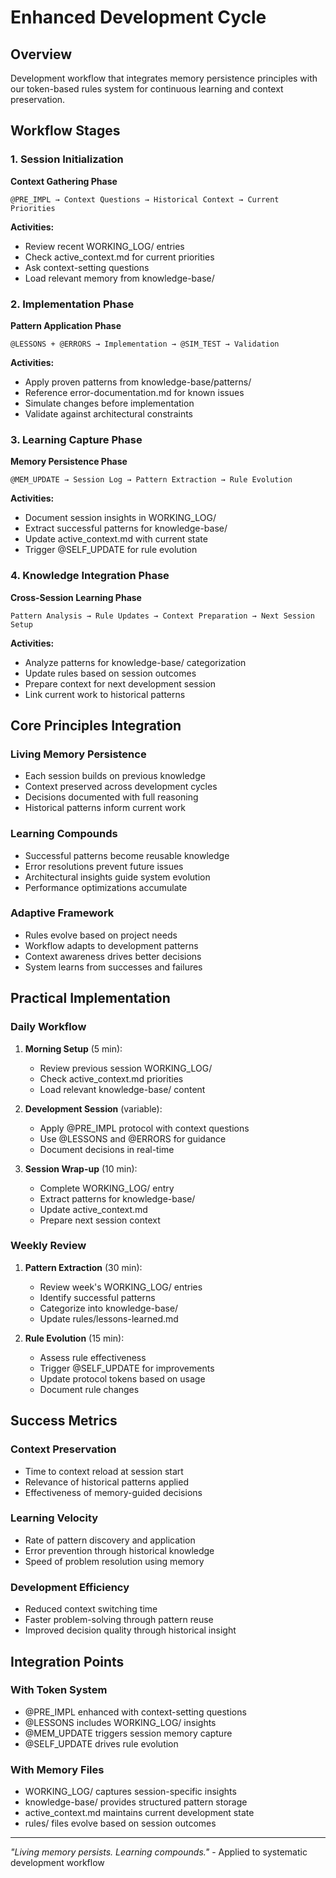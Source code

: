 # Enhanced Development Cycle

## Overview
Development workflow that integrates memory persistence principles with our token-based rules system for continuous learning and context preservation.

## Workflow Stages

### 1. Session Initialization
**Context Gathering Phase**
```
@PRE_IMPL → Context Questions → Historical Context → Current Priorities
```

**Activities:**
- Review recent WORKING_LOG/ entries
- Check active_context.md for current priorities
- Ask context-setting questions
- Load relevant memory from knowledge-base/

### 2. Implementation Phase
**Pattern Application Phase**
```
@LESSONS + @ERRORS → Implementation → @SIM_TEST → Validation
```

**Activities:**
- Apply proven patterns from knowledge-base/patterns/
- Reference error-documentation.md for known issues
- Simulate changes before implementation
- Validate against architectural constraints

### 3. Learning Capture Phase
**Memory Persistence Phase**
```
@MEM_UPDATE → Session Log → Pattern Extraction → Rule Evolution
```

**Activities:**
- Document session insights in WORKING_LOG/
- Extract successful patterns for knowledge-base/
- Update active_context.md with current state
- Trigger @SELF_UPDATE for rule evolution

### 4. Knowledge Integration Phase
**Cross-Session Learning Phase**
```
Pattern Analysis → Rule Updates → Context Preparation → Next Session Setup
```

**Activities:**
- Analyze patterns for knowledge-base/ categorization
- Update rules based on session outcomes
- Prepare context for next development session
- Link current work to historical patterns

## Core Principles Integration

### Living Memory Persistence
- Each session builds on previous knowledge
- Context preserved across development cycles
- Decisions documented with full reasoning
- Historical patterns inform current work

### Learning Compounds
- Successful patterns become reusable knowledge
- Error resolutions prevent future issues
- Architectural insights guide system evolution
- Performance optimizations accumulate

### Adaptive Framework
- Rules evolve based on project needs
- Workflow adapts to development patterns
- Context awareness drives better decisions
- System learns from successes and failures

## Practical Implementation

### Daily Workflow
1. **Morning Setup** (5 min):
   - Review previous session WORKING_LOG/
   - Check active_context.md priorities
   - Load relevant knowledge-base/ content

2. **Development Session** (variable):
   - Apply @PRE_IMPL protocol with context questions
   - Use @LESSONS and @ERRORS for guidance
   - Document decisions in real-time

3. **Session Wrap-up** (10 min):
   - Complete WORKING_LOG/ entry
   - Extract patterns for knowledge-base/
   - Update active_context.md
   - Prepare next session context

### Weekly Review
1. **Pattern Extraction** (30 min):
   - Review week's WORKING_LOG/ entries
   - Identify successful patterns
   - Categorize into knowledge-base/
   - Update rules/lessons-learned.md

2. **Rule Evolution** (15 min):
   - Assess rule effectiveness
   - Trigger @SELF_UPDATE for improvements
   - Update protocol tokens based on usage
   - Document rule changes

## Success Metrics

### Context Preservation
- Time to context reload at session start
- Relevance of historical patterns applied
- Effectiveness of memory-guided decisions

### Learning Velocity
- Rate of pattern discovery and application
- Error prevention through historical knowledge
- Speed of problem resolution using memory

### Development Efficiency
- Reduced context switching time
- Faster problem-solving through pattern reuse
- Improved decision quality through historical insight

## Integration Points

### With Token System
- @PRE_IMPL enhanced with context-setting questions
- @LESSONS includes WORKING_LOG/ insights
- @MEM_UPDATE triggers session memory capture
- @SELF_UPDATE drives rule evolution

### With Memory Files
- WORKING_LOG/ captures session-specific insights
- knowledge-base/ provides structured pattern storage
- active_context.md maintains current development state
- rules/ files evolve based on session outcomes

---
*"Living memory persists. Learning compounds."* - Applied to systematic development workflow